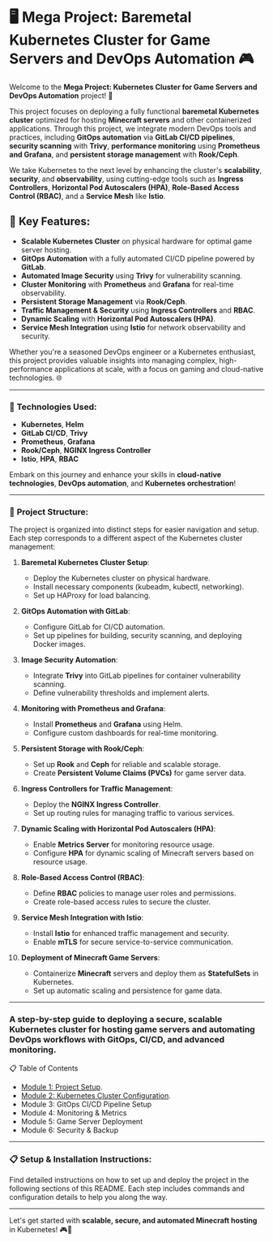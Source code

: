 # 🖥️ **Mega Project: Baremetal Kubernetes Cluster for Game Servers and DevOps Automation** 🎮

Welcome to the **Mega Project: Kubernetes Cluster for Game Servers and DevOps Automation** project! 🚀

This project focuses on deploying a fully functional **baremetal Kubernetes cluster** optimized for hosting **Minecraft servers** and other containerized applications. Through this project, we integrate modern DevOps tools and practices, including **GitOps automation** via **GitLab CI/CD pipelines**, **security scanning** with **Trivy**, **performance monitoring** using **Prometheus and Grafana**, and **persistent storage management** with **Rook/Ceph**.

We take Kubernetes to the next level by enhancing the cluster's **scalability**, **security**, and **observability**, using cutting-edge tools such as **Ingress Controllers**, **Horizontal Pod Autoscalers (HPA)**, **Role-Based Access Control (RBAC)**, and a **Service Mesh** like **Istio**.

## 🌟 **Key Features**:
- **Scalable Kubernetes Cluster** on physical hardware for optimal game server hosting.
- **GitOps Automation** with a fully automated CI/CD pipeline powered by **GitLab**.
- **Automated Image Security** using **Trivy** for vulnerability scanning.
- **Cluster Monitoring** with **Prometheus** and **Grafana** for real-time observability.
- **Persistent Storage Management** via **Rook/Ceph**.
- **Traffic Management & Security** using **Ingress Controllers** and **RBAC**.
- **Dynamic Scaling** with **Horizontal Pod Autoscalers (HPA)**.
- **Service Mesh Integration** using **Istio** for network observability and security.

Whether you're a seasoned DevOps engineer or a Kubernetes enthusiast, this project provides valuable insights into managing complex, high-performance applications at scale, with a focus on gaming and cloud-native technologies. 🌐

---
### 🔧 **Technologies Used**:
- **Kubernetes**, **Helm**
- **GitLab CI/CD**, **Trivy**
- **Prometheus**, **Grafana**
- **Rook/Ceph**, **NGINX Ingress Controller**
- **Istio**, **HPA**, **RBAC**

Embark on this journey and enhance your skills in **cloud-native technologies**, **DevOps automation**, and **Kubernetes orchestration**!

---

### 📂 **Project Structure**:
The project is organized into distinct steps for easier navigation and setup. Each step corresponds to a different aspect of the Kubernetes cluster management:

1. **Baremetal Kubernetes Cluster Setup**:
    - Deploy the Kubernetes cluster on physical hardware.
    - Install necessary components (kubeadm, kubectl, networking).
    - Set up HAProxy for load balancing.

2. **GitOps Automation with GitLab**:
    - Configure GitLab for CI/CD automation.
    - Set up pipelines for building, security scanning, and deploying Docker images.

3. **Image Security Automation**:
    - Integrate **Trivy** into GitLab pipelines for container vulnerability scanning.
    - Define vulnerability thresholds and implement alerts.

4. **Monitoring with Prometheus and Grafana**:
    - Install **Prometheus** and **Grafana** using Helm.
    - Configure custom dashboards for real-time monitoring.

5. **Persistent Storage with Rook/Ceph**:
    - Set up **Rook** and **Ceph** for reliable and scalable storage.
    - Create **Persistent Volume Claims (PVCs)** for game server data.

6. **Ingress Controllers for Traffic Management**:
    - Deploy the **NGINX Ingress Controller**.
    - Set up routing rules for managing traffic to various services.

7. **Dynamic Scaling with Horizontal Pod Autoscalers (HPA)**:
    - Enable **Metrics Server** for monitoring resource usage.
    - Configure **HPA** for dynamic scaling of Minecraft servers based on resource usage.

8. **Role-Based Access Control (RBAC)**:
    - Define **RBAC** policies to manage user roles and permissions.
    - Create role-based access rules to secure the cluster.

9. **Service Mesh Integration with Istio**:
    - Install **Istio** for enhanced traffic management and security.
    - Enable **mTLS** for secure service-to-service communication.

10. **Deployment of Minecraft Game Servers**:
    - Containerize **Minecraft** servers and deploy them as **StatefulSets** in Kubernetes.
    - Set up automatic scaling and persistence for game data.

---

### **A step-by-step guide to deploying a secure, scalable Kubernetes cluster for hosting game servers and automating DevOps workflows with GitOps, CI/CD, and advanced monitoring.**

📋 Table of Contents
- [Module 1: Project Setup](./Module1:Project-Setup.md).
- [Module 2: Kubernetes Cluster Configuration](./Module2:Kubernetes-Cluster-Configuration.md).
- Module 3: GitOps CI/CD Pipeline Setup
- Module 4: Monitoring & Metrics
- Module 5: Game Server Deployment
- Module 6: Security & Backup
---

### 📋 **Setup & Installation Instructions**:
Find detailed instructions on how to set up and deploy the project in the following sections of this README. Each step includes commands and configuration details to help you along the way.

---

Let's get started with **scalable, secure, and automated Minecraft hosting** in Kubernetes! 🎮🚀
